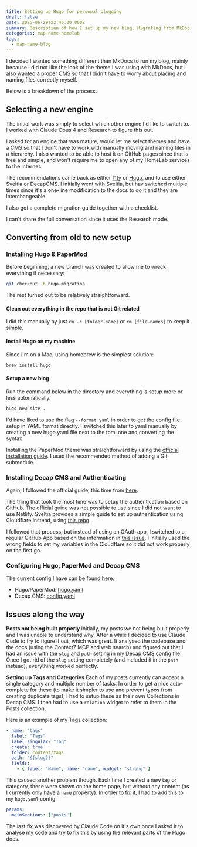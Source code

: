 ```yaml
---
title: Setting up Hugo for personal blogging
draft: false
date: 2025-06-29T22:46:00.000Z
summary: Description of how I set up my new blog. Migrating from MkDocs to Hugo.
categories: map-name-homelab
tags:
  - map-name-blog
---
```

I decided I wanted something different than MkDocs to run my blog, mainly because I did not like the look of the theme I was using with MkDocs, but I also wanted a proper CMS so that I didn't have to worry about placing and naming files correctly myself.

Below is a breakdown of the process.

## Selecting a new engine

The initial work was simply to select which other engine I'd like to switch to. I worked with Claude Opus 4 and Research to figure this out.

I asked for an engine that was mature, would let me select themes and have a CMS so that I don't have to work with manually moving and naming files in a hierarchy. I also wanted to be able to host it on GitHub pages since that is free and simple, and won't require me to open any of my HomeLab services to the internet.

The recommendations came back as either [11ty](https://www.11ty.dev) or [Hugo](https://gohugo.io), and to use either Sveltia or DecapCMS. I initially went with Sveltia, but hav switched multiple times since it's a one-line modification to the docs to do it and they are interchangeable.

I also got a complete migration guide together with a checklist.

I can't share the full conversation since it uses the Research mode.

## Converting from old to new setup

### Installing Hugo & PaperMod

Before beginning, a new branch was created to allow me to wreck everything if necessary:

```bash
git checkout -b hugo-migration
```

The rest turned out to be relatively straightforward.

#### Clean out everything in the repo that is not Git related
I did this manually by just `rm -r [folder-name]` or `rm [file-names]` to keep it simple.

#### Install Hugo on my machine
Since I'm on a Mac, using homebrew is the simplest solution:

```bash
brew install hugo
```

#### Setup a new blog
Run the command below in the directory and everything is setup more or less automatically.

```bash
hugo new site .
```

I'd have liked to use the flag `--format yaml` in order to get the config file setup in YAML format directly. I switched this later to yaml manually by creating a new hugo.yaml file next to the toml one and converting the syntax.

Installing the PaperMod theme was straightforward by using the [official installation guide](https://adityatelange.github.io/hugo-PaperMod/posts/papermod/papermod-installation/). I used the recommended method of adding a Git submodule.

### Installing Decap CMS and Authenticating
Again, I followed the official guide, this time from [here](https://decapcms.org/docs/install-decap-cms/).

The thing that took the most time was to setup the authentication based on GitHub. The official guide was not possible to use since I did not want to use Netlify. Sveltia provides a simple guide to set up authentication using Cloudflare instead, using [this repo](https://github.com/sveltia/sveltia-cms-auth).

I followed that process, but instead of using an OAuth app, I switched to a regular GitHub App based on the information in [this issue](https://github.com/sveltia/sveltia-cms-auth/issues/15).
I initially used the wrong fields to set my variables in the Cloudflare so it did not work properly on the first go.

### Configuring Hugo, PaperMod and Decap CMS

The current config I have can be found here:

- Hugo/PaperMod: [hugo.yaml](https://github.com/cstalhem/cstalhem.github.io/blob/6a3d833636bc1b54b60b0e326636a772ac1d0a2b/hugo.yaml)
- Decap CMS: [config.yaml](https://github.com/cstalhem/cstalhem.github.io/blob/6a3d833636bc1b54b60b0e326636a772ac1d0a2b/static/admin/config.yml)

## Issues along the way

**Posts not being built properly**
Initially, my posts we not being built properly and I was unable to understand why. After a while I decided to use Claude Code to try to figure it out, which was great. It analysed the codebase and the docs (using the Context7 MCP and web search) and figured out that I had an issue with the `slug` and `path` setting in my Decap CMS config file. Once I got rid of the `slug` setting completely (and included it in the `path` instead), everything worked perfectly.

**Setting up Tags and Categories**
Each of my posts currently can accept a single category and multiple number of tasks. In order to get a nice auto-complete for these (to make it simpler to use and prevent typos from creating duplicate tags), I had to setup these as their own Collections in Decap CMS. I then had to use a `relation` widget to refer to them in the Posts collection.

Here is an example of my Tags collection:

```yaml
- name: "tags"
  label: "Tags"
  label_singular: "Tag"
  create: true
  folder: content/tags
  path: "{{slug}}"
  fields:
    - { label: "Name", name: "name", widget: "string" }
```

This caused another problem though. Each time I created a new tag or category, these were shown on the home page, but without any content (as I currently only have a `name` property). In order to fix it, I had to add this to my `hugo.yaml` config:

```yaml
params:
  mainSections: ["posts"]
```

The last fix was discovered by Claude Code on it's own once I asked it to analyse my code and try to fix this by using the relevant parts of the Hugo docs.
